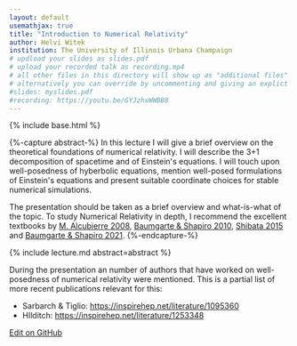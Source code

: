 ```yaml
---
layout: default
usemathjax: true
title: "Introduction to Numerical Relativity"
author: Helvi Witek
institution: The University of Illinois Urbana Champaign
# updload your slides as slides.pdf
# upload your recorded talk as recording.mp4
# all other files in this directory will show up as "additional files"
# alternatively you can override by uncommenting and giving an explict URL:
#slides: myslides.pdf
#recording: https://youtu.be/GYJzhxWWBB8
---
```

{% include base.html %}

{%-capture abstract-%}
 In this lecture I will give a brief overview on the theoretical foundations of numerical relativity. I will describe the 3+1 decomposition of spacetime and of Einstein's equations. I will touch upon well-posedness of hyberbolic equations, mention well-posed formulations of Einstein's equations and present suitable coordinate choices for stable numerical simulations.

The presentation should be taken as a brief overview and what-is-what of the topic. To study Numerical Relativity in depth, I recommend the excellent textbooks by
[M. Alcubierre 2008](https://i-share-uiu.primo.exlibrisgroup.com/permalink/01CARLI_UIU/gpjosq/alma99763099712205899),
[Baumgarte & Shapiro 2010](https://i-share-uiu.primo.exlibrisgroup.com/permalink/01CARLI_UIU/gpjosq/alma99895384312205899),
[Shibata 2015](https://i-share-uiu.primo.exlibrisgroup.com/permalink/01CARLI_UIU/gpjosq/alma99796368012205899) and
[Baumgarte & Shapiro 2021](https://i-share-uiu.primo.exlibrisgroup.com/permalink/01CARLI_UIU/gpjosq/alma99954855400705899).
{%-endcapture-%}

<div class="col-xs-12" markdown="1">
{% include lecture.md abstract=abstract %}

During the presentation an number of authors that have worked on well-posedness of numerical relativity were mentioned. This is a partial list of more recent publications relevant for this:

* Sarbarch & Tiglio: https://inspirehep.net/literature/1095360 
* HIlditch: https://inspirehep.net/literature/1253348 

[Edit on GitHub](https://github.com/EinsteinToolkit/et2021uiuc/edit/master/{{page.path}})
</div>
